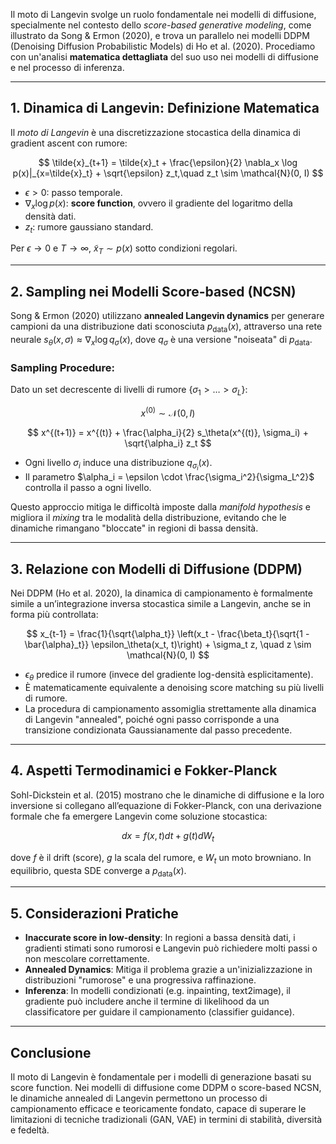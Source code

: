 Il moto di Langevin svolge un ruolo fondamentale nei modelli di diffusione, specialmente nel contesto dello *score-based generative modeling*, come illustrato da Song & Ermon (2020), e trova un parallelo nei modelli DDPM (Denoising Diffusion Probabilistic Models) di Ho et al. (2020). Procediamo con un'analisi **matematica dettagliata** del suo uso nei modelli di diffusione e nel processo di inferenza.

---

## 1. **Dinamica di Langevin: Definizione Matematica**

Il *moto di Langevin* è una discretizzazione stocastica della dinamica di gradient ascent con rumore:

$$
\tilde{x}_{t+1} = \tilde{x}_t + \frac{\epsilon}{2} \nabla_x \log p(x)|_{x=\tilde{x}_t} + \sqrt{\epsilon} z_t,\quad z_t \sim \mathcal{N}(0, I)
$$

* $\epsilon > 0$: passo temporale.
* $\nabla_x \log p(x)$: **score function**, ovvero il gradiente del logaritmo della densità dati.
* $z_t$: rumore gaussiano standard.

Per $\epsilon \to 0$ e $T \to \infty$, $\tilde{x}_T \sim p(x)$ sotto condizioni regolari.

---

## 2. **Sampling nei Modelli Score-based (NCSN)**

Song & Ermon (2020) utilizzano **annealed Langevin dynamics** per generare campioni da una distribuzione dati sconosciuta $p_{\text{data}}(x)$, attraverso una rete neurale $s_\theta(x, \sigma) \approx \nabla_x \log q_\sigma(x)$, dove $q_\sigma$ è una versione "noiseata" di $p_{\text{data}}$.

### **Sampling Procedure**:

Dato un set decrescente di livelli di rumore $\{\sigma_1 > \dots > \sigma_L\}$:

$$
x^{(0)} \sim \mathcal{N}(0, I)
$$

$$
x^{(t+1)} = x^{(t)} + \frac{\alpha_i}{2} s_\theta(x^{(t)}, \sigma_i) + \sqrt{\alpha_i} z_t
$$

* Ogni livello $\sigma_i$ induce una distribuzione $q_{\sigma_i}(x)$.
* Il parametro $\alpha_i = \epsilon \cdot \frac{\sigma_i^2}{\sigma_L^2}$ controlla il passo a ogni livello.

Questo approccio mitiga le difficoltà imposte dalla *manifold hypothesis* e migliora il *mixing* tra le modalità della distribuzione, evitando che le dinamiche rimangano "bloccate" in regioni di bassa densità.

---

## 3. **Relazione con Modelli di Diffusione (DDPM)**

Nei DDPM (Ho et al. 2020), la dinamica di campionamento è formalmente simile a un’integrazione inversa stocastica simile a Langevin, anche se in forma più controllata:

$$
x_{t-1} = \frac{1}{\sqrt{\alpha_t}} \left(x_t - \frac{\beta_t}{\sqrt{1 - \bar{\alpha}_t}} \epsilon_\theta(x_t, t)\right) + \sigma_t z, \quad z \sim \mathcal{N}(0, I)
$$

* $\epsilon_\theta$ predice il rumore (invece del gradiente log-densità esplicitamente).
* È matematicamente equivalente a denoising score matching su più livelli di rumore.
* La procedura di campionamento assomiglia strettamente alla dinamica di Langevin "annealed", poiché ogni passo corrisponde a una transizione condizionata Gaussianamente dal passo precedente.

---

## 4. **Aspetti Termodinamici e Fokker-Planck**

Sohl-Dickstein et al. (2015) mostrano che le dinamiche di diffusione e la loro inversione si collegano all’equazione di Fokker-Planck, con una derivazione formale che fa emergere Langevin come soluzione stocastica:

$$
dx = f(x, t) dt + g(t) dW_t
$$

dove $f$ è il drift (score), $g$ la scala del rumore, e $W_t$ un moto browniano. In equilibrio, questa SDE converge a $p_{\text{data}}(x)$.

---

## 5. **Considerazioni Pratiche**

* **Inaccurate score in low-density**: In regioni a bassa densità dati, i gradienti stimati sono rumorosi e Langevin può richiedere molti passi o non mescolare correttamente.
* **Annealed Dynamics**: Mitiga il problema grazie a un'inizializzazione in distribuzioni "rumorose" e una progressiva raffinazione.
* **Inferenza**: In modelli condizionati (e.g. inpainting, text2image), il gradiente può includere anche il termine di likelihood da un classificatore per guidare il campionamento (classifier guidance).

---

## Conclusione

Il moto di Langevin è fondamentale per i modelli di generazione basati su score function. Nei modelli di diffusione come DDPM o score-based NCSN, le dinamiche annealed di Langevin permettono un processo di campionamento efficace e teoricamente fondato, capace di superare le limitazioni di tecniche tradizionali (GAN, VAE) in termini di stabilità, diversità e fedeltà.
